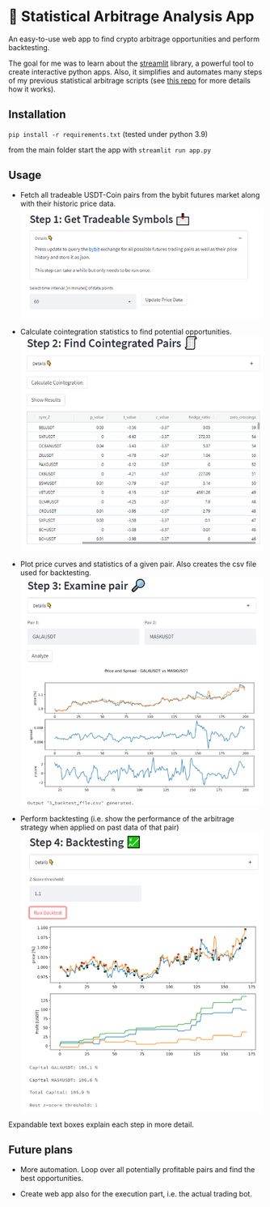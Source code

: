 # 💱 Statistical Arbitrage Analysis App

An easy-to-use web app to find crypto arbitrage opportunities and perform backtesting.

The goal for me was to learn about the [streamlit](https://streamlit.io/) library, a powerful tool to create interactive python apps. Also, it simplifies and automates many steps of my previous statistical arbitrage scripts (see [this repo](https://github.com/felixsc1/StatisticalArbitrage) for more details how it works).

## Installation

`pip install -r requirements.txt` (tested under python 3.9)

from the main folder start the app with `streamlit run app.py`

## Usage

- Fetch all tradeable USDT-Coin pairs from the bybit futures market along with their historic price data.
  ![Step 1](img/step1.PNG)

- Calculate cointegration statistics to find potential opportunities.
  ![Step 2](img/step2.PNG)

- Plot price curves and statistics of a given pair. Also creates the csv file used for backtesting.
  ![Step 3](img/step3.PNG)

- Perform backtesting (i.e. show the performance of the arbitrage strategy when applied on past data of that pair)
  ![Step 3](img/step4.PNG)

Expandable text boxes explain each step in more detail.

## Future plans

- More automation. Loop over all potentially profitable pairs and find the best opportunities.

- Create web app also for the execution part, i.e. the actual trading bot.
